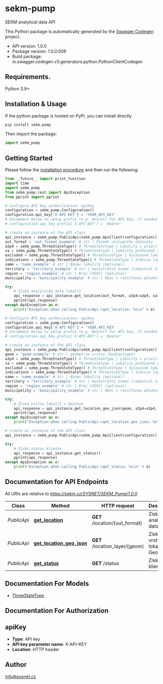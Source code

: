 # sekm-pump
SEKM analytical data API

This Python package is automatically generated by the [Swagger Codegen](https://github.com/swagger-api/swagger-codegen) project:

- API version: 1.0.0
- Package version: 1.0.0.009
- Build package: io.swagger.codegen.v3.generators.python.PythonClientCodegen

## Requirements.

Python 3.9+

## Installation & Usage
If the python package is hosted on PyPi, you can install directly

```sh
pip install sekm-pump
```

Then import the package:
```python
import sekm_pump 
```

## Getting Started

Please follow the [installation procedure](#installation--usage) and then run the following:

```python
from __future__ import print_function
import time
import sekm_pump
from sekm_pump.rest import ApiException
from pprint import pprint

# Configure API key authorization: apiKey
configuration = sekm_pump.Configuration()
configuration.api_key['X-API-KEY'] = 'YOUR_API_KEY'
# Uncomment below to setup prefix (e.g. Bearer) for API key, if needed
# configuration.api_key_prefix['X-API-KEY'] = 'Bearer'

# create an instance of the API class
api_instance = sekm_pump.PublicApi(sekm_pump.ApiClient(configuration))
out_format = 'out_format_example' # str | Formát výstupního datasetu
a3p4 = sekm_pump.ThreeStateType() # ThreeStateType | Lokality s prioritou pro průzkum a pro sanaci (optional)
sa = sekm_pump.ThreeStateType() # ThreeStateType | Lokality poškozené Sovětskou armádou (optional)
excluded = sekm_pump.ThreeStateType() # ThreeStateType | Vyloučené lokality (optional)
indications = sekm_pump.ThreeStateType() # ThreeStateType | Indicie (optional)
name = 'name_example' # str | Název lokality (optional)
territory = 'territory_example' # str | katastrální území (cadastral territory) (optional)
region = 'region_example' # str | Kraj (VÚSC) (optional)
municipality = 'municipality_example' # str | Obec s rozšířenou působností (ORP) (optional)

try:
    # Získá analytická data lokalit
    api_response = api_instance.get_location(out_format, a3p4=a3p4, sa=sa, excluded=excluded, indications=indications, name=name, territory=territory, region=region, municipality=municipality)
    pprint(api_response)
except ApiException as e:
    print("Exception when calling PublicApi->get_location: %s\n" % e)

# Configure API key authorization: apiKey
configuration = sekm_pump.Configuration()
configuration.api_key['X-API-KEY'] = 'YOUR_API_KEY'
# Uncomment below to setup prefix (e.g. Bearer) for API key, if needed
# configuration.api_key_prefix['X-API-KEY'] = 'Bearer'

# create an instance of the API class
api_instance = sekm_pump.PublicApi(sekm_pump.ApiClient(configuration))
geom = 'geom_example' # str | geometrie vrstvy (bod/polygon)
a3p4 = sekm_pump.ThreeStateType() # ThreeStateType | Lokality s prioritou pro průzkum a pro sanaci (optional)
sa = sekm_pump.ThreeStateType() # ThreeStateType | Lokality poškozené Sovětskou armádou (optional)
excluded = sekm_pump.ThreeStateType() # ThreeStateType | Vyloučené lokality (optional)
indications = sekm_pump.ThreeStateType() # ThreeStateType | Indicie (optional)
name = 'name_example' # str | Název lokality (optional)
territory = 'territory_example' # str | katastrální území (cadastral territory) (optional)
region = 'region_example' # str | Kraj (VÚSC) (optional)
municipality = 'municipality_example' # str | Obec s rozšířenou působností (ORP) (optional)

try:
    # Získá vrstvu lokalit v GeoJson
    api_response = api_instance.get_location_geo_json(geom, a3p4=a3p4, sa=sa, excluded=excluded, indications=indications, name=name, territory=territory, region=region, municipality=municipality)
    pprint(api_response)
except ApiException as e:
    print("Exception when calling PublicApi->get_location_geo_json: %s\n" % e)

# create an instance of the API class
api_instance = sekm_pump.PublicApi(sekm_pump.ApiClient(configuration))

try:
    # Získá status klienta
    api_response = api_instance.get_status()
    pprint(api_response)
except ApiException as e:
    print("Exception when calling PublicApi->get_status: %s\n" % e)
```

## Documentation for API Endpoints

All URIs are relative to *https://sekm.cz/SYSNET/SEKM_Pump/1.0.0*

Class | Method | HTTP request | Description
------------ | ------------- | ------------- | -------------
*PublicApi* | [**get_location**](docs/PublicApi.md#get_location) | **GET** /location/{out_format} | Získá analytická data lokalit
*PublicApi* | [**get_location_geo_json**](docs/PublicApi.md#get_location_geo_json) | **GET** /location_layer/{geom} | Získá vrstvu lokalit v GeoJson
*PublicApi* | [**get_status**](docs/PublicApi.md#get_status) | **GET** /status | Získá status klienta

## Documentation For Models

 - [ThreeStateType](docs/ThreeStateType.md)

## Documentation For Authorization


## apiKey

- **Type**: API key
- **API key parameter name**: X-API-KEY
- **Location**: HTTP header


## Author

info@sysnet.cz
